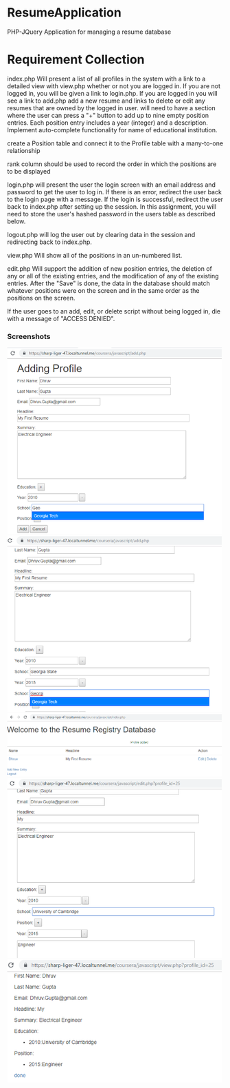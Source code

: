 # ResumeApplication
PHP-JQuery Application for managing a resume database

# Requirement Collection

index.php Will present a list of all profiles in the system with a link to a detailed view with view.php whether or not you are logged in. If you are not logged in, you will be given a link to login.php. If you are logged in you will see a link to add.php add a new resume and links to delete or edit any resumes that are owned by the logged in user. will need to have a section where the user can press a "+" button to add up to nine empty position entries. Each position entry includes a year (integer) and a description. Implement auto-complete functionality for name of educational institution.

create a Position table and connect it to the Profile table with a many-to-one relationship

rank column should be used to record the order in which the positions are to be displayed

login.php will present the user the login screen with an email address and password to get the user to log in. If there is an error, redirect the user back to the login page with a message. If the login is successful, redirect the user back to index.php after setting up the session. In this assignment, you will need to store the user's hashed password in the users table as described below.

logout.php will log the user out by clearing data in the session and redirecting back to index.php.

view.php Will show all of the positions in an un-numbered list.

edit.php Will support the addition of new position entries, the deletion of any or all of the existing entries, and the modification of any of the existing entries. After the "Save" is done, the data in the database should match whatever positions were on the screen and in the same order as the positions on the screen.

If the user goes to an add, edit, or delete script without being logged in, die with a message of "ACCESS DENIED".

### Screenshots
<img src="https://raw.githubusercontent.com/ddhruvgupta/ResumeApplication/master/screenshots/1.png" width="500" />
<img src="https://raw.githubusercontent.com/ddhruvgupta/ResumeApplication/master/screenshots/Image 3.png" width="500" />
<img src="https://raw.githubusercontent.com/ddhruvgupta/ResumeApplication/master/screenshots/Image 4.png" width="500" />
<img src="https://raw.githubusercontent.com/ddhruvgupta/ResumeApplication/master/screenshots/Image 5.png" width="500" />
<img src="https://raw.githubusercontent.com/ddhruvgupta/ResumeApplication/master/screenshots/Image 6.png" width="500" />
